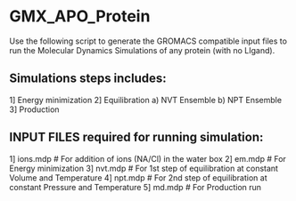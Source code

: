# GMX_APO_Protein

Use the following script to generate the GROMACS compatible input files to run the Molecular Dynamics Simulations of any protein (with no LIgand).
## Simulations steps includes:
1] Energy minimization
2] Equilibration
  a) NVT Ensemble
  b) NPT Ensemble
3] Production

## INPUT FILES required for running simulation:
1] ions.mdp # For addition of ions (NA/Cl) in the water box
2] em.mdp   # For Energy minimization
3] nvt.mdp  # For 1st step of equilibration at constant Volume and Temperature
4] npt.mdp  # For 2nd step of equilibration at constant Pressure and Temperature
5] md.mdp   # For Production run

